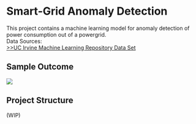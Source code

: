 # Smart-Grid Anomaly Detection

This project contains a machine learning model for anomaly detection of power consumption out of a powergrid.<br>
Data Sources: <br>
[>>UC Irvine Machine Learning Repository Data Set](https://archive.ics.uci.edu/dataset/235/individual+household+electric+power+consumption)<br>

## Sample Outcome
![](https://raw.githubusercontent.com/fenar/etc-ai-wrx/main/smartgrid/data/smartgrid.png)<br>

## Project Structure
(WIP)

